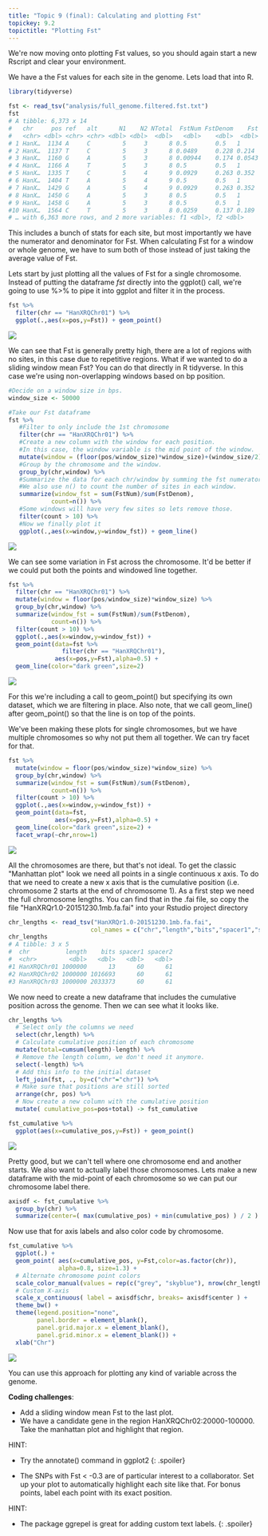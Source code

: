 ```yaml
---
title: "Topic 9 (final): Calculating and plotting Fst"
topickey: 9.2
topictitle: "Plotting Fst"
---
```


We're now moving onto plotting Fst values, so you should again start a new Rscript and clear your environment.


We have a the Fst values for each site in the genome. Lets load that into R.
```r
library(tidyverse)

fst <- read_tsv("analysis/full_genome.filtered.fst.txt")
fst
# A tibble: 6,373 x 14
#   chr     pos ref   alt      N1    N2 NTotal  FstNum FstDenom    Fst Hexp1 Hexp2
#   <chr> <dbl> <chr> <chr> <dbl> <dbl>  <dbl>   <dbl>    <dbl>  <dbl> <dbl> <dbl>
# 1 HanX…  1134 A     C         5     3      8 0.5        0.5   1       0    0    
# 2 HanX…  1137 T     C         5     3      8 0.0489     0.228 0.214   0.48 0    
# 3 HanX…  1160 G     A         5     3      8 0.00944    0.174 0.0543  0.42 0    
# 4 HanX…  1166 A     T         5     3      8 0.5        0.5   1       0    0    
# 5 HanX…  1335 T     C         5     4      9 0.0929     0.263 0.352   0.5  0    
# 6 HanX…  1404 T     A         5     4      9 0.5        0.5   1       0    0    
# 7 HanX…  1429 G     A         5     4      9 0.0929     0.263 0.352   0.5  0    
# 8 HanX…  1450 G     A         5     3      8 0.5        0.5   1       0    0    
# 9 HanX…  1458 G     A         5     3      8 0.5        0.5   1       0    0    
#10 HanX…  1564 C     T         5     3      8 0.0259     0.137 0.189   0    0.444
# … with 6,363 more rows, and 2 more variables: f1 <dbl>, f2 <dbl>
```
This includes a bunch of stats for each site, but most importantly we have the numerator and denominator for Fst. When calculating Fst for a window or whole genome, we have to sum both of those instead of just taking the average value of Fst. 

Lets start by just plotting all the values of Fst for a single chromosome. Instead of putting the dataframe _fst_ directly into the ggplot() call, we're going to use %>% to pipe it into ggplot and filter it in the process. 
```r
fst %>%
  filter(chr == "HanXRQChr01") %>%
  ggplot(.,aes(x=pos,y=Fst)) + geom_point()

```
![](fst_1.jpeg)

We can see that Fst is generally pretty high, there are a lot of regions with no sites, in this case due to repetitive regions. What if we wanted to do a sliding window mean Fst? You can do that directly in R tidyverse. In this case we're using non-overlapping windows based on bp position.

```r
#Decide on a window size in bps. 
window_size <- 50000 

#Take our Fst dataframe
fst %>%
   #Filter to only include the 1st chromosome
   filter(chr == "HanXRQChr01") %>%
   #Create a new column with the window for each position. 
   #In this case, the window variable is the mid point of the window.
   mutate(window = (floor(pos/window_size)*window_size)+(window_size/2)) %>%
   #Group by the chromosome and the window.
   group_by(chr,window) %>%
   #Summarize the data for each chr/window by summing the fst numerator and denominator
   #We also use n() to count the number of sites in each window.
   summarize(window_fst = sum(FstNum)/sum(FstDenom),
            count=n()) %>%
   #Some windows will have very few sites so lets remove those.
   filter(count > 10) %>%
   #Now we finally plot it
   ggplot(.,aes(x=window,y=window_fst)) + geom_line()
```
![](fst_2.jpeg)

We can see some variation in Fst across the chromosome. It'd be better if we could put both the points and windowed line together.

```r
fst %>%
  filter(chr == "HanXRQChr01") %>%
  mutate(window = floor(pos/window_size)*window_size) %>%
  group_by(chr,window) %>%
  summarize(window_fst = sum(FstNum)/sum(FstDenom),
            count=n()) %>%
  filter(count > 10) %>%
  ggplot(.,aes(x=window,y=window_fst)) + 
  geom_point(data=fst %>%
               filter(chr == "HanXRQChr01"),
             aes(x=pos,y=Fst),alpha=0.5) +
  geom_line(color="dark green",size=2) 
```
![](fst_3.jpeg)

For this we're including a call to geom_point() but specifying its own dataset, which we are filtering in place. Also note, that we call geom_line() after geom_point() so that the line is on top of the points. 

We've been making these plots for single chromosomes, but we have multiple chromosomes so why not put them all together. We can try facet for that.

```r
fst %>%
  mutate(window = floor(pos/window_size)*window_size) %>%
  group_by(chr,window) %>%
  summarize(window_fst = sum(FstNum)/sum(FstDenom),
            count=n()) %>%
  filter(count > 10) %>%
  ggplot(.,aes(x=window,y=window_fst)) + 
  geom_point(data=fst,
             aes(x=pos,y=Fst),alpha=0.5) +
  geom_line(color="dark green",size=2) +
  facet_wrap(~chr,nrow=1)
```
![](fst_4.jpeg)

All the chromosomes are there, but that's not ideal. To get the classic "Manhattan plot" look we need all points in a single continuous x axis. To do that we need to create a new x axis that is the cumulative position (i.e. chromosome 2 starts at the end of chromosome 1).
As a first step we need the full chromosome lengths. You can find that in the .fai file, so copy the file "HanXRQr1.0-20151230.1mb.fa.fai" into your Rstudio project directory
```r
chr_lengths <- read_tsv("HanXRQr1.0-20151230.1mb.fa.fai",
                       col_names = c("chr","length","bits","spacer1","spacer2"))
chr_lengths
# A tibble: 3 x 5
#  chr          length    bits spacer1 spacer2
#  <chr>         <dbl>   <dbl>   <dbl>   <dbl>
#1 HanXRQChr01 1000000      13      60      61
#2 HanXRQChr02 1000000 1016693      60      61
#3 HanXRQChr03 1000000 2033373      60      61
```
We now need to create a new dataframe that includes the cumulative position across the genome. Then we can see what it looks like.
```r
chr_lengths %>%
  # Select only the columns we need
  select(chr,length) %>%
  # Calculate cumulative position of each chromosome
  mutate(total=cumsum(length)-length) %>%
  # Remove the length column, we don't need it anymore.
  select(-length) %>%
  # Add this info to the initial dataset
  left_join(fst, ., by=c("chr"="chr")) %>%
  # Make sure that positions are still sorted
  arrange(chr, pos) %>%
  # Now create a new column with the cumulative position
  mutate( cumulative_pos=pos+total) -> fst_cumulative

fst_cumulative %>%
  ggplot(aes(x=cumulative_pos,y=Fst)) + geom_point()
```
![](fst_5.jpeg)

Pretty good, but we can't tell where one chromosome end and another starts. We also want to actually label those chromosomes. Lets make a new dataframe with the mid-point of each chromosome so we can put our chromosome label there.

```r
axisdf <- fst_cumulative %>% 
  group_by(chr) %>% 
  summarize(center=( max(cumulative_pos) + min(cumulative_pos) ) / 2 )
```
Now use that for axis labels and also color code by chromosome.
```r
fst_cumulative %>%
  ggplot(.) +
  geom_point( aes(x=cumulative_pos, y=Fst,color=as.factor(chr)), 
              alpha=0.8, size=1.3) +
  # Alternate chromosome point colors
  scale_color_manual(values = rep(c("grey", "skyblue"), nrow(chr_lengths) )) +
  # Custom X-axis
  scale_x_continuous( label = axisdf$chr, breaks= axisdf$center ) +
  theme_bw() +
  theme(legend.position="none",
        panel.border = element_blank(),
        panel.grid.major.x = element_blank(),
        panel.grid.minor.x = element_blank()) +
  xlab("Chr") 
```
![](fst_6.jpeg)

You can use this approach for plotting any kind of variable across the genome.


**Coding challenges**:
* Add a sliding window mean Fst to the last plot.
* We have a candidate gene in the region HanXRQChr02:20000-100000. Take the manhattan plot and highlight that region.

HINT:
* Try the annotate() command in ggplot2
{: .spoiler}

* The SNPs with Fst < -0.3 are of particular interest to a collaborator. Set up your plot to automatically highlight each site like that. For bonus points, label each point with its exact position.

HINT:
* The package ggrepel is great for adding custom text labels.
{: .spoiler}



